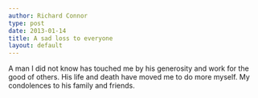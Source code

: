 ```yaml
---
author: Richard Connor
type: post
date: 2013-01-14
title: A sad loss to everyone
layout: default
---
```

A man I did not know has touched me by his generosity and work for the good of others. His life and death have moved me to do more myself. My condolences to his family and friends.